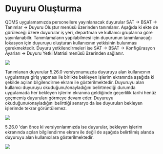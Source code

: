 # Duyuru Oluşturma

QDMS uygulamamızda personellere yayınlanacak duyurular SAT -> BSAT -> Tanımlar -> Duyuru Oluştur menüsü üzerinden tanımlanır. Aşağıda ki ekte de görüleceği üzere duyurular iş yeri, departman ve kullanıcı gruplarına göre yayınlanabilir. 
Tanımlamaların yapılabilmesi için duyurunun tanımlanacağı lokasyon için duyuruyu oluşturan kullanıcının yetkisinin bulunması gerekmektedir. Duyuru yetkilendirmeleri ise SAT -> BSAT -> Konfigürasyon Ayarları -> Duyuru Yetki Matrisi menüsü üzerinden sağlanır.

![](https://docsbimser.blob.core.windows.net/imagecontainer/ek1-ee18a908-d8e7-457a-b0eb-deba52ed65a3.png)

Tanımlanan duyurular 5.26.0 versiyonumuzda duyuruyu alan kullanıcının uygulamaya giriş yapması ile birlikte bekleyen işlerim ekranında aşağıda ki şekilde  açılan bilgilendirme ekranı ile  gösterilmektedir. Duyuruyu alan kullanıcı duyuruyu okuduğunu/onayladığını belirtmediği durumda uygulamada her bekleyen işlerim ekranına geldiğinde geçerlilik tarihi henüz geçmemiş duyuruları görmeye devam eder. Duyuruyu okuduğunu/onayladığını belirttiği senaryo da ise duyuruları bekleyen işlerimde tekrar görüntülemez.

![](https://docsbimser.blob.core.windows.net/imagecontainer/ek2-40cb4a6d-d0df-45d4-88df-b5a498e0679a.png)

5.26.0 'dan önce ki versiyonlarımızda ise duyurular, bekleyen işlerim ekranında açılan bilgilendirme ekranı ile değil de aşağıda belirtilmiş alanda duyuruyu alan kullanıcılara gösterilmektedir.

![](https://docsbimser.blob.core.windows.net/imagecontainer/ek3-53c11e03-d05b-4b3d-81a2-5e4ccf8c693e.png)

